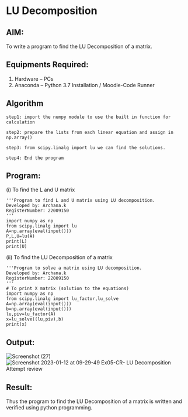 # LU Decomposition 

## AIM:
To write a program to find the LU Decomposition of a matrix.

## Equipments Required:
1. Hardware – PCs
2. Anaconda – Python 3.7 Installation / Moodle-Code Runner

## Algorithm
```
step1: import the numpy module to use the built in function for calculation

step2: prepare the lists from each linear equation and assign in np.array()

step3: from scipy.linalg import lu we can find the solutions.

step4: End the program
```

## Program:
(i) To find the L and U matrix
```
'''Program to find L and U matrix using LU decomposition.
Developed by: Archana.k
RegisterNumber: 22009150
'''
import numpy as np
from scipy.linalg import lu
A=np.array(eval(input()))
P,L,U=lu(A)
print(L)
print(U)
```
(ii) To find the LU Decomposition of a matrix
```
'''Program to solve a matrix using LU decomposition.
Developed by: Archana.k
RegisterNumber: 22009150
'''
# To print X matrix (solution to the equations)
import numpy as np
from scipy.linalg import lu_factor,lu_solve
A=np.array(eval(input()))
b=np.array(eval(input()))
lu,piv=lu_factor(A)
x=lu_solve((lu,piv),b)
print(x)
```
## Output:
![Screenshot (27)](https://user-images.githubusercontent.com/118708624/213874150-5e15b8ca-05a9-4e8a-9764-e69596b002b9.png)
![Screenshot 2023-01-12 at 09-29-49 Ex05-CR- LU Decomposition Attempt review](https://user-images.githubusercontent.com/118708624/212121181-aba63d10-7736-49f0-b33f-5e0ec3dddd2d.png)


## Result:
Thus the program to find the LU Decomposition of a matrix is written and verified using python programming.

